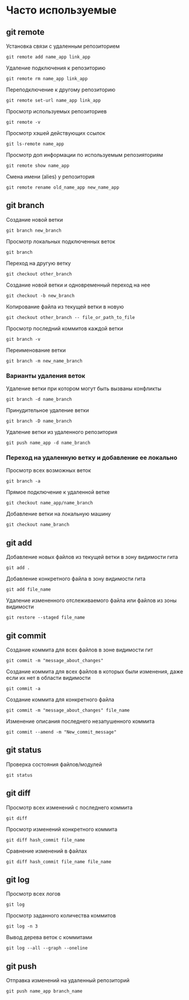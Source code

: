 # Часто используемые

## git remote
Установка связи с удаленным репозиторием
```
git remote add name_app link_app
```

Удаление подключения к репозиторию
```
git remote rm name_app link_app
```

Переподключение к другому репозиторию
```
git remote set-url name_app link_app
```

Просмотр используемых репозиториев
```
git remote -v
```

Просмотр хэшей действующих ссылок
```
git ls-remote name_app
```

Просмотр доп информации по используемым репозияториям
```
git remote show name_app
```

Смена имени (alies) у репозитория
```
git remote rename old_name_app new_name_app
```

## git branch
Создание новой ветки
```
git branch new_branch
```

Просмотр локальных подключенных веток
```
git branch
```

Переход на другую ветку
```
git checkout other_branch
```

Создание новой ветки и одновременный переход на нее
```
git checkout -b new_branch
```

Копирование файла из текущей ветки в новую
```
git checkout other_branch -- file_or_path_to_file
```

Просмотр последний коммитов каждой ветки
```
git branch -v
```

Переименование ветки
```
git branch -m new_name_branch
```

### Варианты удаления веток
Удаление ветки при котором могут быть вызваны конфликты
```
git branch -d name_branch
```

Принудительное удаление ветки
```
git branch -D name_branch
```

Удаление ветки из удаленного репозитория
```
git push name_app -d name_branch
```

### Переход на удаленную ветку и добавление ее локально
Просмотр всех возможных веток
```
git branch -a 
```

Прямое подключение к удаленной ветке
```
git checkout name_app/name_branch
```

Добавление ветки на локальную машину
```
git checkout name_branch
```

## git add
Добавление новых файлов из текущей ветки в зону видимости гита
```
git add .
```

Добавление конкретного файла в зону видимости гита
```
git add file_name
```

Удаление измененного отслеживаемого файла или файлов из зоны видимости 
```
git restore --staged file_name
```

## git commit
Создание коммита для всех файлов в зоне видимости гит
```
git commit -m "message_about_changes"
```

Создание коммита для всех файлов в которых были изменения, даже если их нет в области видимости
```
git commit -a
```

Создание коммита для конкретного файла
```
git commit -m "message_about_changes" file_name
```

Изменение описания последнего незапушенного коммита
```
git commit --amend -m "New_commit_message"
```

## git status
Проверка состояния файлов/модулей
```
git status
```

## git diff
Просмотр всех изменений с последнего коммита
```
git diff
```

Просмотр изменений конкретного коммита
```
git diff hash_commit file_name
```

Сравнение изменений в файлах
```
git diff hash_commit file_name file_name
```

## git log
Просмотр всех логов
```
git log
```

Просмотр заданного количества коммитов
```
git log -n 3
```

Вывод дерева веток с коммитами
```
git log --all --graph --oneline
```

## git push
Отправка изменений на удаленный репозиторий
```
git push name_app branch_name
```


